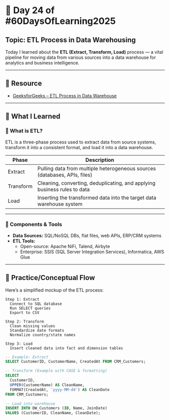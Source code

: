 # 📘 Day 24 of #60DaysOfLearning2025

## Topic: ETL Process in Data Warehousing

Today I learned about the **ETL (Extract, Transform, Load)** process — a vital pipeline for moving data from various sources into a data warehouse for analytics and business intelligence.

---

## 🔗 Resource

- [GeeksforGeeks – ETL Process in Data Warehouse](https://www.geeksforgeeks.org/etl-process-in-data-warehouse/)

---

## 🧠 What I Learned

### 🔄 What is ETL?

ETL is a three-phase process used to extract data from source systems, transform it into a consistent format, and load it into a data warehouse.

| Phase     | Description                                                                 |
|-----------|-----------------------------------------------------------------------------|
| Extract   | Pulling data from multiple heterogeneous sources (databases, APIs, files)   |
| Transform | Cleaning, converting, deduplicating, and applying business rules to data    |
| Load      | Inserting the transformed data into the target data warehouse system        |

---

### 🧩 Components & Tools

- **Data Sources:** SQL/NoSQL DBs, flat files, web APIs, ERP/CRM systems
- **ETL Tools:**  
  - Open-source: Apache NiFi, Talend, Airbyte  
  - Enterprise: SSIS (SQL Server Integration Services), Informatica, AWS Glue

---

## 🧪 Practice/Conceptual Flow

Here’s a simplified mockup of the ETL process:

```pseudo
Step 1: Extract
  Connect to SQL database
  Run SELECT queries
  Export to CSV

Step 2: Transform
  Clean missing values
  Standardize date formats
  Normalize country/state names

Step 3: Load
  Insert cleaned data into fact and dimension tables
```

```sql
-- Example: Extract
SELECT CustomerID, CustomerName, CreatedAt FROM CRM_Customers;

-- Transform (Example with CASE & formatting)
SELECT 
  CustomerID, 
  UPPER(CustomerName) AS CleanName,
  FORMAT(CreatedAt, 'yyyy-MM-dd') AS CleanDate
FROM CRM_Customers;

-- Load into warehouse
INSERT INTO DW_Customers (ID, Name, JoinDate)
VALUES (CustomerID, CleanName, CleanDate);
```
